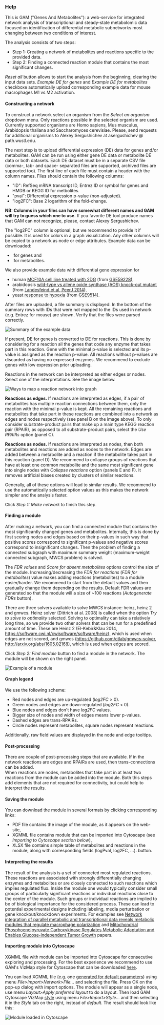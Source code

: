 ### Help

This is GAM ("Genes And Metabolites"): a web-service for integrated network analysis of
transcriptional and steady-state metabolomic data focused on identification of
differential metabolic subnetworks most changing between two conditions of
interest.

The analysis consists of two steps:

* Step 1: Creating a network of metabolites and reactions specific 
  to the provided data.
* Step 2: Finding a connected reaction module that contains the most significant changes.

*Reset all* button allows to start the analysis from the beginning, clearing the input data sets.
*Example DE for genes* and *Example DE for metabolites* checkboxe automatically upload
corresponding example data for mouse macrophages M1 vs M2 activation.

#### Constructing a network

To construct a network select an organism from the *Select an organism*
dropdown menu. Only reactions possible in the selected organism are used.
Currently supported organisms are Homo sapiens, Mus musculus, Arabidopsis thaliana 
and Saccharomyces cerevisiae. Please, 
send requests for additional organisms to Alexey Sergushichev at 
asergushichev @ path.wustl.edu.

The next step is to upload differential expression (DE) data
for genes and/or metabolites. GAM can be run using
either gene DE data or metabolite DE data or both datasets. Each DE dataset
must be in a separate CSV file (comma-, tab- and space- separated files are 
supported, archived files are supported too). The first line of each file must
contain a header with the column names. Files should contain the following columns:

* "ID": RefSeq mRNA transcript ID, Entrez ID or symbol for genes 
  and HMDB or KEGG ID for metbolites.
* "pval": Differential expression p-value (non-adjusted).
* "log2FC": Base 2 logarithm of the fold-change.

**NB: Columns in your files can have somewhat different names and GAM will try
to guess which one to use.** If you favorite DE tool produce names that GAM
can not recognize, please, contact Alexey Sergushichev.

The "log2FC" column is optional, but we recommend to provide it if possible.
It is used for colors in a graph visualization. Any other columns will be copied to
a network as node or edge attributes. Example data can be downloaded:

* <div id="geneDEExample" style="display: inline-block" class="shiny-html-output"></div> for genes and
* <div id="metDEExample" style="display: inline-block" class="shiny-html-output"></div> for metabolites.

We also provide example data with differential gene expression for 
* human [MCF10A cell line treated with 2DG](https://artyomovlab.wustl.edu/publications/supp_materials/GAM/MCF10A.Ctrl.vs.2DG.gene.de.tsv)
(from [GSE59228](http://www.ncbi.nlm.nih.gov/geo/query/acc.cgi?acc=GSE59228)),
* arabidopsis [wild-type vs allene oxide synthase (AOS) knock-out mutant](https://artyomovlab.wustl.edu/publications/supp_materials/GAM/ath.wt60min_vs_aos60min.gene.de.tsv) 
(from [Landesfeind et al, PeerJ 2014](https://peerj.com/articles/239/)),
* yeast [response to hypoxia](https://artyomovlab.wustl.edu/publications/supp_materials/GAM/yeast.normoxia_vs_hypoxia.tsv)
(from [GSE9514](http://www.ncbi.nlm.nih.gov/geo/query/acc.cgi?acc=GSE9514)).

After files are uploaded, a file summary is displayed. In the bottom of the summary rows 
with IDs that were not mapped to the IDs used in network (e.g. Entrez for mouse) are shown. Verify that the files
were parsed correctly.

![Summary of the example data](img/data_summary.png)

If present, DE for genes is converted to DE for reactions. This is done by 
considering for a reaction all the genes that code any
enzyme that takes part in this reaction. 
Gene with the minimal p-value is selected and its p-value is assigned as the
reaction p-value. All reactions without p-values are discarded as having no
expressed enzymes. We recommend to exclude genes with low expression prior
uploading.

Reactions in the network can be interpreted as either edges or nodes. Select
one of the interpretations. See the image below.

![Ways to map a reaction network into graph](img/mapping.png)

**Reactions as edges.** If reactions are interpreted as edges, if a pair of
metabolites has multiple reaction connections between them, only the reaction
with the minimal p-value is kept. All the remaining reactions and metabolites
that take part in these reactions are combined into a network as edges and
nodes respectively (see panel B on the image above). To only consider substrate-product pairs
that make up a main type KEGG reaction pair (RPAIR), as opposed to
all substrate-product pairs, select the *Use RPAIRs* option (panel C).

**Reactions as nodes.** If reactions are interpreted as nodes, then both
metabolites and reactions are added as nodes to the network. Edges are added
between a metabolite and a reaction if the metabolite takes part in this
reaction (panel D). We recommend to collapse groups of reactions that have at least one common
metabolite and the same most significant gene into single nodes with
*Collapse reactions* option (panels E and F). It removes artificial biases created by clusters
of similar reactions.


Generally, all of these options will lead to similar results. We recommend to
use the automatically selected option values as this makes the network simpler and the
analysis faster.

Click *Step 1: Make network* to finish this step.

#### Finding a module

After making a network, you can find a connected module that contains the most
significantly changed genes and metabolites. Internally, this is done by first
scoring nodes and edges based on their p-values in such way that positive scores
correspond to significant p-values and negative scores correspond to
insignificant changes. Then the problem of finding a connected subgraph with
maximum summary weight (maximum-weight connected subgraph, MWCS problem) is
solved.

The *FDR values* and *Score for absent metabolites* options control the size of the module. 
Increasing/decreasing the *FDR for reactions* (*FDR for metabolites*) value 
makes adding reactions (metabolites) to a module easier/harder.  We recommend
to start from the default values and then gradually change them depending on
the results. Default FDR values are generated so that the module will
a size of ~100 reactions (*Autogenerate FDRs* button).

There are three solvers available to solve MWCS instance: heinz, heinz 2 and gmwcs.
Heinz solver (Dittrich at al. 2008) is called when the option *Try to solve to optimality*
selected. Solving to optimality can take a relatively long time, so we provide two other 
solvers that can be run for a predefined amount of time. These are Heinz 2 
(El-Kebir&Klau 2014, https://software.cwi.nl/cwisoftware/software/heinz), which is used when edges are not scored, and gmwcs 
(https://github.com/ctlab/gmwcs-solver, http://arxiv.org/abs/1605.02168), which is used when edges are scored.


Click *Step 2: Find module* button to find a module in the network. The module will
be shown on the right panel.

![Example of a module](img/module.png)

#### Graph legend

We use the following scheme:

* Red nodes and edges are up-regulated (*log2FC* > 0).
* Green nodes and edges are down-regulated (*log2FC* < 0).
* Blue nodes and edges don't have *log2FC* values.
* Bigger size of nodes and width of edges means lower p-values.
* Dashed edges are trans-RPAIRs.
* Circle nodes represent metabolites, square nodes represent reactions.

Additionally, raw field values are displayed in the node and edge tooltips.

#### Post-processing

There are couple of post-processing steps that are available. If in the network
reactions are edges and RPAIRs are used, then trans-connections can be added.  
When reactions are nodes, metabolites that take part in at least two reactions
from the module can be added into the module. Both this steps add elements
that are not required for connectivity, but could help to interpret the results.

#### Saving the module

You can download the module in several formats by clicking corresponding links:
* PDF file contains the image of the module, as it appears on the web-site,
* XGMML file contains module that can be imported into Cytoscape (see *Importing to Cytoscape section below*),
* XLSX file contains simple table of metabolites and reactions in the module, along with corresponding fields (logPval, log2FC, ...).
button.

#### Interpreting the results

The result of the analysis is a set of connected most regulated reactions. These reactions
are associated with strongly differentially changing enzymes and metabolites or
are closely connected to such reactions which implies regulated flux.
Inside the module one would typically consider small groups of particularly 
significant reactions or individual reactions close
to the center of the module. Such groups or individual reactions are implied
to be of biological importance for the considered process. 
These can lead to potential experimental designs including labeling,
media perturbation or gene knockout/knockdown experiments. For examples
see [Network integration of parallel metabolic and transcriptional data reveals metabolic modules that regulate macrophage polarization](http://www.ncbi.nlm.nih.gov/pubmed/25786174)
and [Mitochondrial Phosphoenolpyruvate Carboxykinase Regulates Metabolic Adaptation and Enables Glucose-Independent Tumor Growth](http://www.ncbi.nlm.nih.gov/pubmed/26474064)
papers. 

#### Importing module into Cytoscape

XGMML file with module can be imported into Cytoscape for consecutive exploring
and processing. For the best experience we recommend to use GAM's
VizMap style for Cytoscape that can be downloaded 
[here](https://artyomovlab.wustl.edu/publications/supp_materials/GAM/GAM_VizMap.xml).

You can load XGMML file (e.g. one
[generated for default parameters](https://artyomovlab.wustl.edu/publications/supp_materials/GAM/module.mp.re.mf=1.258925e-01.rf=3.162278e-03.ams=-11.7.xgmml))
using menu *File>Import>Network>File...* and selecting the file. Press OK on the pop-up dialog with import options.
The module will appear as a single node, use menu *Layout>Apply preferred layout* to do a layout.
Then load GAM Cytoscape VizMap 
[style](https://artyomovlab.wustl.edu/publications/supp_materials/GAM/GAM_VizMap.xml)
using menu *File>Import>Style...* and then selecting it in the *Style* tab on the right, instead of *default*.
The result should look like this:

![Module loaded in Cytoscape](img/cytoscape.png)

